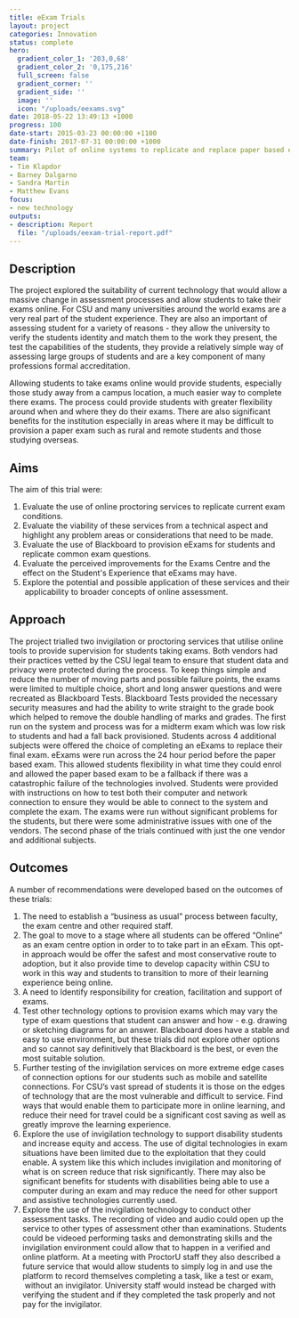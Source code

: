 ```yaml
---
title: eExam Trials
layout: project
categories: Innovation
status: complete
hero:
  gradient_color_1: '203,0,68'
  gradient_color_2: '0,175,216'
  full_screen: false
  gradient_corner: ''
  gradient_side: ''
  image: ''
  icon: "/uploads/eexams.svg"
date: 2018-05-22 13:49:13 +1000
progress: 100
date-start: 2015-03-23 00:00:00 +1100
date-finish: 2017-07-31 00:00:00 +1000
summary: Pilot of online systems to replicate and replace paper based exams.
team:
- Tim Klapdor
- Barney Dalgarno
- Sandra Martin
- Matthew Evans
focus:
- new technology
outputs:
- description: Report
  file: "/uploads/eexam-trial-report.pdf"
---
```

## **Description**

The project explored the suitability of current technology that would allow a massive change in assessment processes and allow students to take their exams online. For CSU and many universities around the world exams are a very real part of the student experience. They are also an important of assessing student for a variety of reasons - they allow the university to verify the students identity and match them to the work they present, the test the capabilities of the students, they provide a relatively simple way of assessing large groups of students and are a key component of many professions formal accreditation. 

Allowing students to take exams online would provide students, especially those study away from a campus location, a much easier way to complete there exams. The process could provide students with greater flexibility around when and where they do their exams. There are also significant benefits for the institution especially in areas where it may be difficult to provision a paper exam such as rural and remote students and those studying overseas. 

## **Aims**

The aim of this trial were:

1. Evaluate the use of online proctoring services to replicate current exam conditions.
2. Evaluate the viability of these services from a technical aspect and highlight any problem areas or considerations that need to be made.
3. Evaluate the use of Blackboard to provision eExams for students and replicate common exam questions. 
4. Evaluate the perceived improvements for the Exams Centre and the effect on the Student's Experience that eExams may have. 
5. Explore the potential and possible application of these services and their  applicability to broader concepts of online assessment. 

## **Approach**

The project trialled two invigilation or proctoring services that utilise online tools to provide supervision for students taking exams. Both vendors had their practices vetted by the CSU legal team to ensure that student data and privacy were protected during the process. To keep things simple and reduce the number of moving parts and possible failure points, the exams were limited to multiple choice, short and long answer questions and were recreated as Blackboard Tests. Blackboard Tests provided the necessary security measures and had the ability to write straight to the grade book which helped to remove the double handling of marks and grades. The first run on the system and process was for a midterm exam which was low risk to students and had a fall back provisioned. Students across 4 additional subjects were offered the choice of completing an eExams to replace their final exam. eExams were run across the 24 hour period before the paper based exam. This allowed students flexibility in what time they could enrol and allowed the paper based exam to be a fallback if there was a catastrophic failure of the technologies involved. Students were provided with instructions on how to test both their computer and network connection to ensure they would be able to connect to the system and complete the exam. The exams were run without significant problems for the students, but there were some administrative issues with one of the vendors. The second phase of the trials continued with just the one vendor and additional subjects.  

## **Outcomes**

A number of recommendations were developed based on the outcomes of these trials:

1. The need to establish a “business as usual” process between faculty, the exam centre and other required staff. 
2. The goal to move to a stage where all students can be offered “Online” as an exam centre option in order to to take part in an eExam. This opt-in approach would be offer the safest and most conservative route to adoption, but it also provide time to develop capacity within CSU to work in this way and students to transition to more of their learning experience being online. 
3. A need to Identify responsibility for creation, facilitation and support of exams.
4. Test other technology options to provision exams which may vary the type of exam questions that student can answer and how - e.g. drawing or sketching diagrams for an answer. Blackboard does have a stable and easy to use environment, but these trials did not explore other options and so cannot say definitively that Blackboard is the best, or even the most suitable solution.
5. Further testing of the invigilation services on more extreme edge cases of connection options for our students such as mobile and satellite connections. For CSU’s vast spread of students it is those on the edges of technology that are the most vulnerable and difficult to service. Find ways that would enable them to participate more in online learning, and reduce their need for travel could be a significant cost saving as well as greatly improve the learning experience.  
6. Explore the use of invigilation technology to support disability students and increase equity and access. The use of digital technologies in exam situations have been limited due to the exploitation that they could enable. A system like this which includes invigilation and monitoring of what is on screen reduce that risk significantly. There may also be significant benefits for students with disabilities being able to use a computer during an exam and may reduce the need for other support and assistive technologies currently used. 
7. Explore the use of the invigilation technology to conduct other assessment tasks. The recording of video and audio could open up the service to other types of assessment other than examinations. Students could be videoed performing tasks and demonstrating skills and the invigilation environment could allow that to happen in a verified and online platform. At a meeting with ProctorU staff they also described a future service that would allow students to simply log in and use the platform to record themselves completing a task, like a test or exam,  without an invigilator. University staff would instead be charged with  verifying the student and if they completed the task properly and not pay for the invigilator. 